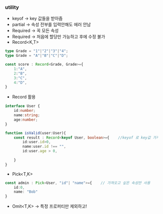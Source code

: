 ### utility
 - keyof -> key 값들을 받아줌
 - partial<T> -> 속성 전부를 입력안해도 에러 안남
 - Required<T> -> 꼭 모든 속성
 - Required<T> -> 처음에 할당만 가능하고 후에 수정 불가
 - Record<K,T>
````ts
type Grade = "1"|"2"|"3"|"4";
type Grade = "A"|"B"|"C"|"D";

const score : Record<Grade, Grade>={
    1:"A",
    2:"B",
    3:"C",
    4:"D",
}
````
 - Record 활용
````ts
interface User {
    id:number;
    name:string;
    age:number;
}

function isValid(user:User){
    const result : Record<keyof User, boolean>={    //keyof 로 key값 가져오기
        id:user.id>0,
        name:user.id !== "",
        id:user.age > 0,
        
    }
}
````
 - Pick<T,K> 
```ts
const admin : Pick<User, "id"| "name">={    // 가져오고 싶은 속성만 사용
    id:0,
    name: "Bob"
}
```
 - Omit<T,K> -> 특정 프로퍼티만 제외하고!